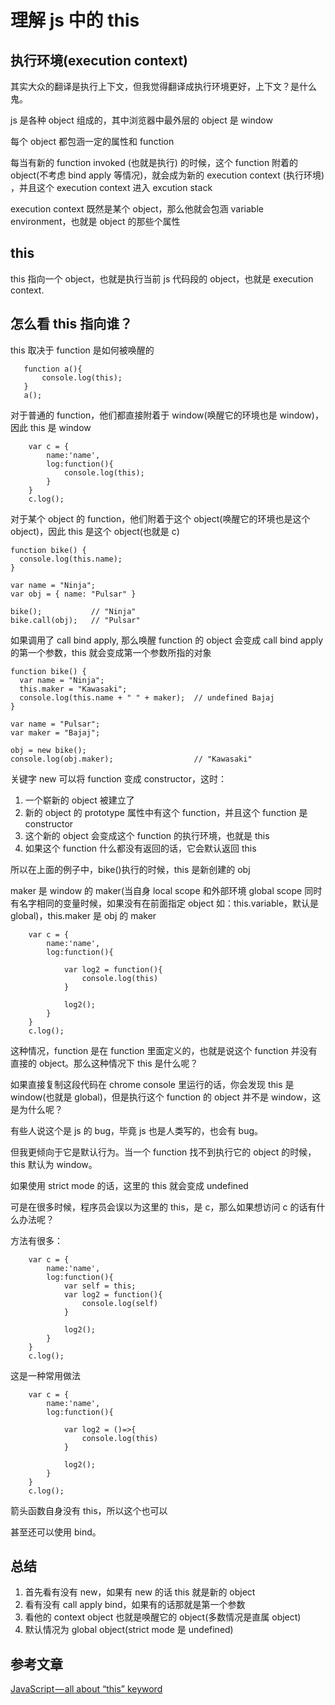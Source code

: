 # 理解 js 中的 this

## 执行环境(execution context)

其实大众的翻译是执行上下文，但我觉得翻译成执行环境更好，上下文？是什么鬼。

js 是各种 object 组成的，其中浏览器中最外层的 object 是 window

每个 object 都包涵一定的属性和 function

每当有新的 function invoked (也就是执行) 的时候，这个 function 附着的 object(不考虑 bind apply 等情况)，就会成为新的 execution context (执行环境) ，并且这个 execution context 进入 excution stack

execution context 既然是某个 object，那么他就会包涵 variable environment，也就是 object 的那些个属性

## this

this 指向一个 object，也就是执行当前 js 代码段的 object，也就是 execution context.

## 怎么看 this 指向谁？

this 取决于 function 是如何被唤醒的

```
   function a(){
       console.log(this);
   }
   a();
```

对于普通的 function，他们都直接附着于 window(唤醒它的环境也是 window)，因此 this 是 window

```
    var c = {
        name:'name',
        log:function(){
            console.log(this);
        }
    }
    c.log();
```

对于某个 object 的 function，他们附着于这个 object(唤醒它的环境也是这个 object)，因此 this 是这个 object(也就是 c)

```
function bike() {
  console.log(this.name);
}

var name = "Ninja";
var obj = { name: "Pulsar" }

bike();           // "Ninja"
bike.call(obj);   // "Pulsar"
```

如果调用了 call bind apply, 那么唤醒 function 的 object 会变成 call bind apply 的第一个参数，this 就会变成第一个参数所指的对象

```
function bike() {
  var name = "Ninja";
  this.maker = "Kawasaki";
  console.log(this.name + " " + maker);  // undefined Bajaj
}

var name = "Pulsar";
var maker = "Bajaj";

obj = new bike();
console.log(obj.maker);                  // "Kawasaki"
```

关键字 new 可以将 function 变成 constructor，这时：

1. 一个崭新的 object 被建立了
2. 新的 object 的 prototype 属性中有这个 function，并且这个 function 是 constructor
3. 这个新的 object 会变成这个 function 的执行环境，也就是 this
4. 如果这个 function 什么都没有返回的话，它会默认返回 this

所以在上面的例子中，bike()执行的时候，this 是新创建的 obj

maker 是 window 的 maker(当自身 local scope 和外部环境 global scope 同时有名字相同的变量时候，如果没有在前面指定 object 如：this.variable，默认是 global)，this.maker 是 obj 的 maker

```
    var c = {
        name:'name',
        log:function(){

            var log2 = function(){
                console.log(this)
            }

            log2();
        }
    }
    c.log();
```

这种情况，function 是在 function 里面定义的，也就是说这个 function 并没有直接的 object。那么这种情况下 this 是什么呢？

如果直接复制这段代码在 chrome console 里运行的话，你会发现 this 是 window(也就是 global)，但是执行这个 function 的 object 并不是 window，这是为什么呢？

有些人说这个是 js 的 bug，毕竟 js 也是人类写的，也会有 bug。

但我更倾向于它是默认行为。当一个 function 找不到执行它的 object 的时候，this 默认为 window。

如果使用 strict mode 的话，这里的 this 就会变成 undefined

可是在很多时候，程序员会误以为这里的 this，是 c，那么如果想访问 c 的话有什么办法呢？

方法有很多：

```
    var c = {
        name:'name',
        log:function(){
            var self = this;
            var log2 = function(){
                console.log(self)
            }

            log2();
        }
    }
    c.log();
```

这是一种常用做法

```
    var c = {
        name:'name',
        log:function(){

            var log2 = ()=>{
                console.log(this)
            }

            log2();
        }
    }
    c.log();
```

箭头函数自身没有 this，所以这个也可以

甚至还可以使用 bind。

## 总结

1. 首先看有没有 new，如果有 new 的话 this 就是新的 object
2. 看有没有 call apply bind，如果有的话那就是第一个参数
3. 看他的 context object 也就是唤醒它的 object(多数情况是直属 object)
4. 默认情况为 global object(strict mode 是 undefined)

## 参考文章

[JavaScript — all about “this” keyword](https://codeburst.io/all-about-this-and-new-keywords-in-javascript-38039f71780c)
